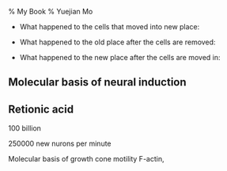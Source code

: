 % My Book
% Yuejian Mo

+ What happened to the cells that moved into new place:
	
+ What happened to the old place after the cells are removed:

+ What happened to the new place after the cells are moved in:

## Molecular basis of neural induction

## Retionic acid 

100 billion

250000 new nurons per minute

Molecular basis of growth cone motility 
F-actin, 
